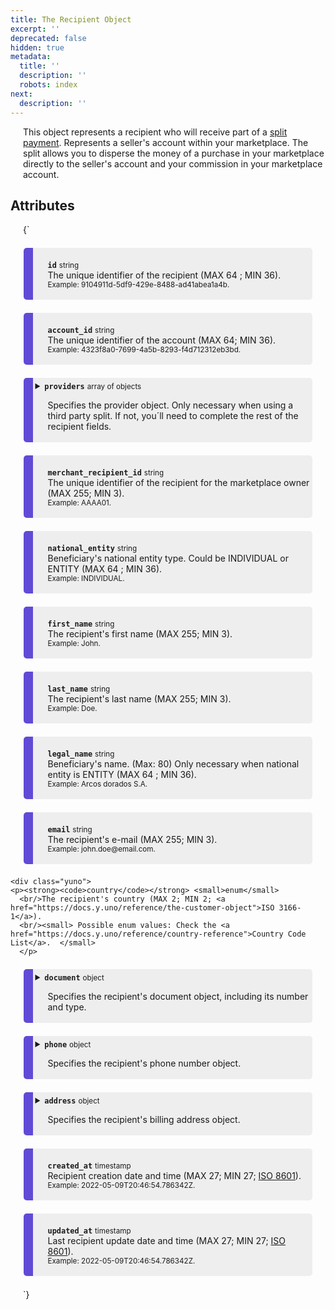 ```yaml
---
title: The Recipient Object
excerpt: ''
deprecated: false
hidden: true
metadata:
  title: ''
  description: ''
  robots: index
next:
  description: ''
---
```

This object represents a recipient who will receive part of a [split payment](doc:split-payments-marketplace). Represents a seller's account within your marketplace. The split allows you to disperse the money of a purchase in your marketplace directly to the seller's account and your commission in your marketplace account.

## Attributes

<HTMLBlock>{`
<div>
  <div class="yuno">
    <p><strong><code>id</code></strong> <small>string</small>
      <br/>The unique identifier of the recipient (MAX 64 ; MIN 36).
      <br/><small> Example: 9104911d-5df9-429e-8488-ad41abea1a4b. </small>
    </p>	
  </div>
  
  <div class="yuno">
  <p><strong><code>account_id</code></strong> <small>string</small>
    <br />The unique identifier of the account (MAX 64; MIN 36).
    <br/><small> Example: 4323f8a0-7699-4a5b-8293-f4d712312eb3bd. </small>
    </p>
	</div>
  
  <details class="yuno">
    <summary><strong><code>providers</code></strong> <small>array of objects</small>
      <br/><p>Specifies the provider object. Only necessary when using a third party split. If not, you´ll need to complete the rest of the recipient fields.</p>
    </summary>
    <div>
      <p><strong><code>recipient_id</code></strong> <small>string</small>
        <br/>The unique identifier of the provider's recipient.
        <br/><small> Example: 12445. </small>
      </p>
      <p><strong><code>id</code></strong> <small>string</small>
        <br/>The unique identifier of the provider.
        <br/><small> Example: PAGARME. </small>
      </p>
    </div>
  </details>
  
  <div class="yuno">
    <p><strong><code>merchant_recipient_id</code></strong> <small>string</small>
      <br/>The unique identifier of the recipient for the marketplace owner (MAX 255; MIN 3).
      <br/><small> Example: AAAA01. </small>
    </p>	
  </div>
  
  <div class="yuno">
    <p><strong><code>national_entity</code></strong> <small>string</small>
      <br/>Beneficiary's national entity type. Could be INDIVIDUAL or ENTITY (MAX 64 ; MIN 36).
      <br/><small> Example: INDIVIDUAL. </small>
    </p>	
  </div>
  
  <div class="yuno">
    <p><strong><code>first_name</code></strong> <small>string</small>
      <br/>The recipient's first name (MAX 255; MIN 3).
      <br/><small> Example: John. </small>
    </p>	
  </div>
  
  <div class="yuno">
    <p><strong><code>last_name</code></strong> <small>string</small>
      <br/>The recipient's last name (MAX 255; MIN 3).
      <br/><small> Example: Doe. </small>
    </p>	
  </div>
  
  <div class="yuno">
    <p><strong><code>legal_name</code></strong> <small>string</small>
      <br/>Beneficiary's name. (Max: 80) Only necessary when national entity is ENTITY (MAX 64 ; MIN 36).
      <br/><small> Example: Arcos dorados S.A. </small>
    </p>	
  </div>
  
  <div class="yuno">
    <p><strong><code>email</code></strong> <small>string</small>
      <br/>The recipient's e-mail (MAX 255; MIN 3).
      <br/><small> Example: john.doe@email.com. </small>
    </p>	
  </div>
  
    <div class="yuno">
    <p><strong><code>country</code></strong> <small>enum</small>
      <br/>The recipient's country (MAX 2; MIN 2; <a href="https://docs.y.uno/reference/the-customer-object">ISO 3166-1</a>).
      <br/><small> Possible enum values: Check the <a href="https://docs.y.uno/reference/country-reference">Country Code List</a>.  </small>
      </p>	
  </div>
  
  <details class="yuno">
    <summary><strong><code>document</code></strong> <small>object</small>
      <br/><p>Specifies the recipient's document object, including its number and type.</p>
    </summary>
    <div>
      <p><strong><code>document_number</code></strong> <small>string</small>
        <br/>The recipient's document number (MAX 40; MIN 3).
        <br/><small> Example: 1093333333.  </small>  </p>
      </p>
      <p><strong><code>document_type</code></strong> <small>enum</small>
        <br/>The recipient's document type (MAX 6, MIN 2).
        <br/><small> Possible enum values: Check the <a href="https://docs.y.uno/reference/the-customer-object#document-type-list">Document Type List</a>.  </small>
    </p>
    </div>
  </details>
  
  <details class="yuno">
    <summary><strong><code>phone</code></strong> <small>object</small>
      <br/><p>Specifies the recipient's phone number object.</p>
    </summary>
    <div>
      <p><strong><code>country_code</code></strong> <small>string</small>
        <br/>The country code of the recipient's phone (MAX 3; MIN 2).
        <br/><small> Example: 57.  </small>  
      </p>
      <p><strong><code>number</code></strong> <small>string</small>
        <br/>The recipient's phone number, without the country code (MAX 32; MIN 1).
        <br/><small> Example: 3132450765.  </small>  
      </p>
    </div>
  </details>
  
  <details class="yuno">
    <summary><strong><code>address</code></strong> <small>object</small>
      <br/><p>Specifies the recipient's billing address object.</p>
    </summary>
    <div>
      <p><strong><code>address_line_1</code></strong> <small>string</small>
        <br/>The primary billing address line of the recipient (MAX 255; MIN 3).
        <br/><small> Example: Calle 34 # 56 - 78.  </small>  
      </p>
      <p><strong><code>address_line_2</code></strong> <small>string</small>
        <br/>The secondary billing address line of the recipient (MAX 255; MIN 3).
        <br/><small> Example: Apartamento 502, Torre I. </small>  
      </p>
      <p><strong><code>city</code></strong> <small>string</small>
        <br/>The city considered for the billing address (MAX 255; MIN 3).
        <br/><small> Example: Bogotá.  </small>  
      </p>
      <p><strong><code>country</code></strong> <small>enum</small>
        <br/>The country considered for the billing address (MAX 2; MIN 2; <a href="https://docs.y.uno/reference/the-customer-object">ISO 3166-1</a>).
        <br/><small> Possible enum values: Check the <a href="https://docs.y.uno/reference/country-reference">Country Code List</a>.</small>
      </p>
      <p><strong><code>state</code></strong> <small>string</small>
        <br/>The state considered for the billing address (MAX 255; MIN 3).
        <br/><small> Example: Cundinamarca.  </small>  
      </p>  
      <p><strong><code>zip_code</code></strong> <small>string</small>
        <br/>The zipcode considered for the billing address (MAX 11; MIN 4).
        <br/><small> Example: 111111.  </small>  
      </p>  
    </div>
  </details>
  
  
  <div class="yuno">
    <p><strong><code>created_at</code></strong> <small>timestamp</small>
      <br/>Recipient creation date and time (MAX 27; MIN 27; <a href="https://en.wikipedia.org/wiki/ISO_8601">ISO 8601</a>).
      <br/><small> Example: 2022-05-09T20:46:54.786342Z.  </small>
    </p>	
  </div>
  
  <div class="yuno">
    <p><strong><code>updated_at</code></strong> <small>timestamp</small>
      <br/>Last recipient update date and time (MAX 27; MIN 27; <a href="https://en.wikipedia.org/wiki/ISO_8601">ISO 8601</a>).
      <br/><small> Example: 2022-05-09T20:46:54.786342Z.  </small>
</p>	
  </div>
  
</div>

<style>
  :root {
    --yuno-main-color: #614AD6;
    --yellow: #CEE65A;
  }
  details {
    display: flex;
    overflow: hidden;
  }
    p {
      margin-left: 20px;
    }
    .yuno {
   	  --highlight: var(#eee) ;
    	background: #eee;
      margin: 1.5em;
      border-radius: 5px;
      border-left: 15px solid var(--yuno-main-color);
      padding: 0.25em;
    }
</style>
`}</HTMLBlock>